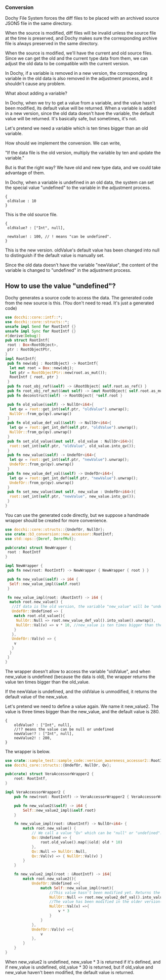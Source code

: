 ### Conversion

Dochy File System forces the diff files to be placed with 
 an archived source JSON5 file in the same directory.

When the source is modified, diff files will be invalid unless 
the source file at the time is preserved, and Dochy makes sure
the corresponding archive file is always preserved in the same directory.

When the source is modified, we'll have the current and old source files.
Since we can get the old and the current type data from them,
we can adjust the old data to be compatible with the current version.

In Dochy, if a variable is removed in a new version, 
the corresponding variable in the old data is also removed in the adjustment process, 
and it shouldn't cause any problem.

What about adding a variable?

In Dochy, when we try to get a value from a variable, 
and the value hasn't been modified, its default value will be returned.
When a variable is added in a new version, since the old data doesn't have the variable,
the default value will be returned. It's basically safe, but sometimes, it's not.

Let's pretend we need a variable which is ten times bigger than an old variable.

How should we implement the conversion. We can write,

"If the data file is the old version, multiply the variable by ten and update the variable."

But is that the right way? We have old and new type data, and we could take advantage of them.  

In Dochy, when a variable is undefined in an old data, 
the system can set the special value "undefined" to the variable in the adjustment process.

```json5
{
 oldValue : 10
}
```
 This is the old source file.
```
{
 oldValue? : ["Int", null], 
 
 newValue! : 100, // ! means "can be undefined". 
}
 ```
This is the new version. oldValue's default value has been changed into null
to distinguish if the default value is manually set. 

Since the old data doesn't have the variable "newValue", the content of the variable is 
changed to "undefined" in the adjustment process.

## How to use the value "undefined"?

Dochy generates a source code to access the data. 
The generated code from the new source is this. 
(You don't need to read. It's just a generated code)
```Rust
use docchi::core::intf::*;
use docchi::core::structs::*;
unsafe impl Send for RootIntf {}
unsafe impl Sync for RootIntf {}
#[derive(Debug)]
pub struct RootIntf{
 root : Box<RootObject>,
 ptr : RootObjectPtr,
}
impl RootIntf{
 pub fn new(obj : RootObject) -> RootIntf{
  let mut root = Box::new(obj);
  let ptr = RootObjectPtr::new(root.as_mut());
  RootIntf { root, ptr }
 }
 pub fn root_obj_ref(&self) -> &RootObject{ self.root.as_ref() }
 pub fn root_obj_ref_mut(&mut self) -> &mut RootObject{ self.root.as_mut() }
 pub fn deconstruct(self) -> RootObject{ *self.root }

 pub fn old_value(&self) -> NullOr<i64>{
  let qv = root::get_int(self.ptr, "oldValue").unwrap();
  NullOr::from_qv(qv).unwrap()
 }
 pub fn old_value_def_val(&self) -> NullOr<i64>{
  let qv = root::get_int_def(self.ptr, "oldValue").unwrap();
  NullOr::from_qv(qv).unwrap()
 }
 pub fn set_old_value(&mut self, old_value : NullOr<i64>){
  root::set_int(self.ptr, "oldValue", old_value.into_qv());
 }
 pub fn new_value(&self) -> UndefOr<i64>{
  let qv = root::get_int(self.ptr, "newValue").unwrap();
  UndefOr::from_qv(qv).unwrap()
 }
 pub fn new_value_def_val(&self) -> UndefOr<i64>{
  let qv = root::get_int_def(self.ptr, "newValue").unwrap();
  UndefOr::from_qv(qv).unwrap()
 }
 pub fn set_new_value(&mut self, new_value : UndefOr<i64>){
  root::set_int(self.ptr, "newValue", new_value.into_qv());
 }
}
```
You can use the generated code directly, but we suppose 
a handmade wrapper should be created for more convenience.
```Rust
use docchi::core::structs::{UndefOr, NullOr};
use crate::b3_conversion::new_accessor::RootIntf;
use std::ops::{Deref, DerefMut};

pub(crate) struct NewWrapper {
 root : RootIntf
}

impl NewWrapper {
 pub fn new(root: RootIntf) -> NewWrapper { NewWrapper { root } }

 pub fn new_value(&self) -> i64 {
  Self::new_value_impl(&self.root)
 }

 fn new_value_impl(root: &RootIntf) -> i64 {
  match root.new_value() {
   //If data is the old version, the variable "new_value" will be "undefined" because it was not defined at the time.
   UndefOr::Undefined => {
    match root.old_value(){
     NullOr::Null => root.new_value_def_val().into_value().unwrap(),
     NullOr::Val(v) => v * 10, //new_value is ten times bigger than the old value
    }
   },
   UndefOr::Val(v) => {
    v
   }
  }
 }
}
```
The wrapper doesn't allow to access the variable "oldValue", 
and when new_value is undefined (because the data is old),
the wrapper returns the value ten times bigger than the old_value.

If the newValue is undefined, and the oldValue is unmodified, it returns the default value of the new_value.

Let's pretend we need to define a value again. We name it new_value2. The value is three times bigger than the new_value,
and the default value is 280.
```
{
    oldValue? : ["Int", null],
    //!? means the value can be null or undefined
    newValue!? : ["Int", null],
    newValue2! : 280,
}
```
The wrapper is below.
```Rust
use crate::sample_test::sample_code::version_awareness_accessor2::RootIntf;
use docchi_core::structs::{UndefOr, NullOr, Qv};

pub(crate) struct VeraAccessorWrapper2 {
    root: RootIntf,
}

impl VeraAccessorWrapper2 {
    pub fn new(root: RootIntf) -> VeraAccessorWrapper2 { VeraAccessorWrapper2 { root } }

    pub fn new_value2(&self) -> i64 {
        Self::new_value2_impl(&self.root)
    }

    fn new_value_impl(root: &RootIntf) -> NullOr<i64> {
        match root.new_value() {
            // We call a value "Qv" which can be "null" or "undefined". Qv stands for "Questionable value"
            Qv::Undefined => {
                root.old_value().map(|&old| old * 10)
            },
            Qv::Null => NullOr::Null,
            Qv::Val(v) => { NullOr::Val(v) }
        }
    }

    fn new_value2_impl(root : &RootIntf) -> i64{
        match root.new_value2(){
            UndefOr::Undefined =>{
                match Self::new_value_impl(root){
                    //This value hasn't been modified yet. Returns the current default value.
                    NullOr::Null => root.new_value2_def_val().into_value().unwrap(),
                    //The value has been modified in the older version(s). Convert the value to the current version
                    NullOr::Val(v) =>{
                        v * 3
                    }
                }
            },
            UndefOr::Val(v) =>{
                v
            },
        }
    }
}
```
When new_value2 is undefined, new_value * 3 is returned if it's defined, and if new_value is undefined, old_value * 30 is returned,
but if old_value and new_value haven't been modified, the default value is returned.


